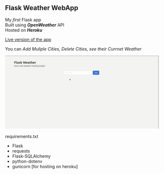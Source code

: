 ## Flask Weather WebApp

My _first_ Flask app  
Built using **_OpenWeather_** API    
Hosted on **_Heroku_**

[Live version of the app](flask-weather-web-app.heroku.com)

You can _Add Muliple Cities, Delete Cities, see their Currnet Weather_

![HomePage](weather.gif)

requirements.txt    
* Flask
* requests
* Flask-SQLAlchemy
* python-dotenv
* gunicorn [for hosting on heroku]
